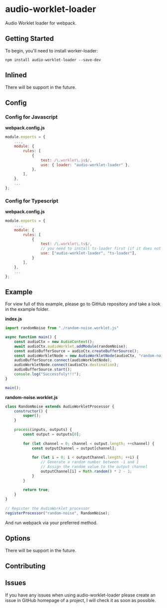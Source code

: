 # audio-worklet-loader

Audio Worklet loader for webpack.

## Getting Started
To begin, you'll need to install worker-loader:
```shell
npm install audio-worklet-loader --save-dev
```

## Inlined
There will be support in the future.

## Config
### Config for Javascript
**webpack.config.js**
```js
module.exports = {
    ...,
    module: {
        rules: [
            {
                test: /\.worklet\.js$/,
                use: { loader: "audio-worklet-loader" },
            },
        ],
    },
    ...
};
```

### Config for Typescript
**webpack.config.js**
```js
module.exports = {
    ...,
    module: {
        rules: [
            {
                test: /\.worklet\.ts$/,
                // you need to install ts-loader first (if it does not exist!).
                use: ["audio-worklet-loader", "ts-loader"],
            }
        ],
    },
    ...
};
```

## Example
For view full of this example, please go to GitHub repository and take a look in the example folder.

**index.js**
```js
import randomNoise from "./random-noise.worklet.js"

async function main() {
    const audioCtx = new AudioContext();
    await audioCtx.audioWorklet.addModule(randomNoise);
    const audioBufferSource = audioCtx.createBufferSource();
    const audioWorkletNode = new AudioWorkletNode(audioCtx, "random-noise");
    audioBufferSource.connect(audioWorkletNode);
    audioWorkletNode.connect(audioCtx.destination);
    audioBufferSource.start();
    console.log("Successfuly!!!");
}

main();
```

**random-noise.worklet.js**
```js
class RandomNoise extends AudioWorkletProcessor {
	constructor() {  
		super();
	}  
	  
	process(inputs, outputs) {  
		const output = outputs[0];  
		  
		for (let channel = 0; channel < output.length; ++channel) {  
			const outputChannel = output[channel];  
			  
			for (let i = 0; i < outputChannel.length; ++i) {  
				// Generate a random number between -1 and 1  
				// Assign the random value to the output channel  
				outputChannel[i] = Math.random() * 2 - 1;  
			}  
		}
		  
		return true;  
	}  
}  
  
// Register the AudioWorklet processor  
registerProcessor("random-noise", RandomNoise);
```

And run webpack via your preferred method.

## Options
There will be support in the future.

## Contributing

## Issues
If you have any issues when using audio-worklet-loader please create an issue in GitHub homepage of a project, 
I will check it as soon as possible.
